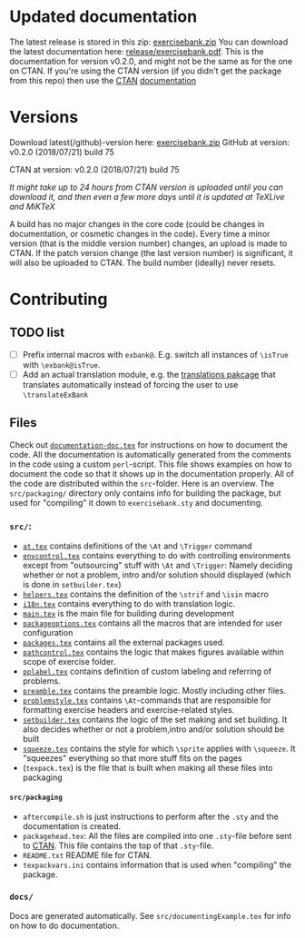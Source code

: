 # Updated documentation
The latest release is stored in this zip: [exercisebank.zip](https://github.com/Strauman/exerciseBank/raw/master/exercisebank.zip)
You can download the latest documentation here: [release/exercisebank.pdf](https://github.com/Strauman/exerciseBank/raw/master/release/exercisebank.pdf).
This is the documentation for version v0.2.0, and might not be the same as for the one on CTAN. If you're using the CTAN version (if you didn't get the package from this repo) then use the [CTAN](https://ctan.org/pkg/exercisebank) [documentation](http://mirrors.ctan.org/macros/latex/contrib/exercisebank/exercisebank-doc.pdf)

# Versions
Download latest(/github)-version here: [exercisebank.zip](https://github.com/Strauman/exerciseBank/blob/master/exercisebank.zip)
GitHub at version: v0.2.0 (2018/07/21) build 75

CTAN at version: v0.2.0 (2018/07/21) build 75

*It might take up to 24 hours from CTAN version is uploaded until you can download it, and then even a few more days until it is updated at TeXLive and MiKTeX*

A build has no major changes in the core code (could be changes in documentation, or cosmetic changes in the code). Every time a minor version (that is the middle version number) changes, an upload is made to CTAN. If the patch version change (the last version number) is significant, it will also be uploaded to CTAN. The build number (ideally) never resets.

# Contributing
## TODO list
- [ ] Prefix internal macros with `exbank@`. E.g. switch all instances of `\isTrue` with `\exbank@isTrue`.
- [ ] Add an actual translation module, e.g. the [translations pakcage](https://ctan.org/pkg/translations) that translates automatically instead of forcing the user to use `\translateExBank`
## Files
Check out [`documentation-doc.tex`](https://github.com/Strauman/exerciseBank/blob/master/documentation-doc.tex) for instructions on how to document the code. All the documentation is automatically generated from the comments in the code using a custom `perl`-script. This file shows examples on how to document the code so that it shows up in the documentation properly.
All of the code are distributed within the `src`-folder. Here is an overview. The `src/packaging/` directory only contains info for building the package, but used for "compiling" it down to `exercisebank.sty` and documenting.
### `src/`:
- [`at.tex`](https://github.com/Strauman/exerciseBank/blob/master/src/at.tex) contains definitions of the `\At` and `\Trigger` command
- [`envcontrol.tex`](https://github.com/Strauman/exerciseBank/blob/master/src/envcontrol.tex) contains everything to do with controlling environments except from "outsourcing" stuff with `\At` and `\Trigger`: Namely deciding whether or not a problem, intro and/or solution should displayed (which is done in `setbuilder.tex`)
- [`helpers.tex`](https://github.com/Strauman/exerciseBank/blob/master/src/helpers.tex) contains the definition of the `\strif` and `\isin` macro
- [`i18n.tex`](https://github.com/Strauman/exerciseBank/blob/master/src/i18n.tex) contains everything to do with translation logic.
- [`main.tex`](https://github.com/Strauman/exerciseBank/blob/master/src/main.tex) is the main file for building during development
- [`packageoptions.tex`](https://github.com/Strauman/exerciseBank/blob/master/src/packageoptions.tex) contains all the macros that are intended for user configuration
- [`packages.tex`](https://github.com/Strauman/exerciseBank/blob/master/src/packages.tex) contains all the external packages used.
- [`pathcontrol.tex`](https://github.com/Strauman/exerciseBank/blob/master/src/pathcontrol.tex) contains the logic that makes figures available within scope of exercise folder.
- [`pplabel.tex`](https://github.com/Strauman/exerciseBank/blob/master/src/pplabel.tex)  contains definition of custom labeling and referring of problems.
- [`preamble.tex`](https://github.com/Strauman/exerciseBank/blob/master/src/preamble.tex) contains the preamble logic. Mostly including other files.
- [`problemstyle.tex`](https://github.com/Strauman/exerciseBank/blob/master/src/problemstyle.tex)  contains `\At`-commands that are responsible for formatting exercise headers and exercise-related styles.
- [`setbuilder.tex`](https://github.com/Strauman/exerciseBank/blob/master/src/setbuilder.tex) contains the logic of the set making and set building. It also decides whether or not a problem,intro and/or solution should be built
- [`squeeze.tex`](https://github.com/Strauman/exerciseBank/blob/master/src/squeeze.tex) contains the style for which `\sprite` applies with `\squeeze`. It "squeezes" everything so that more stuff fits on the pages
- (`texpack.tex`) is the file that is built when making all these files into packaging
#### `src/packaging`
- `aftercompile.sh` is just instructions to perform after the `.sty` and the documentation is created.
- `packagehead.tex`: All the files are compiled into one `.sty`-file before sent to [CTAN](http://ctan.org). This file contains the top of that `.sty`-file.
- `README.txt` README file for CTAN.
- `texpackvars.ini` contains information that is used when "compiling" the package.
### `docs/`
Docs are generated automatically. See `src/documentingExample.tex` for info on how to do documentation.
